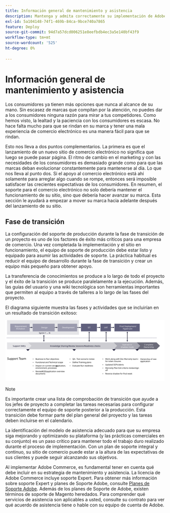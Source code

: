 ```yaml
---
title: Información general de mantenimiento y asistencia
description: Mantenga y admita correctamente su implementación de Adobe Commerce recién iniciada.
exl-id: 5a104148-74f1-469b-84ca-9bce740a7865
feature: Deploy
source-git-commit: 94d7a57dcd006251e8eefbdb4ec3a5e140bf43f9
workflow-type: tm+mt
source-wordcount: '525'
ht-degree: 0%

---
```


# Información general de mantenimiento y asistencia

Los consumidores ya tienen más opciones que nunca al alcance de su mano. Sin escasez de marcas que compitan por la atención, no puedes dar a los consumidores ninguna razón para mirar a tus competidores. Como hemos visto, la lealtad y la paciencia con los consumidores es escasa. No hace falta mucho para que se rindan en su marca y tener una mala experiencia de comercio electrónico es una manera fácil para que se rindan.

Esto nos lleva a dos puntos complementarios. La primera es que el lanzamiento de un nuevo sitio de comercio electrónico no significa que luego se puede pasar página. El ritmo de cambio en el marketing y con las necesidades de los consumidores es demasiado grande como para que las marcas deban evolucionar constantemente para mantenerse al día. Lo que nos lleva al punto dos. Si el apoyo al comercio electrónico está ahí solamente para arreglar algo cuando se rompe, entonces será imposible satisfacer las crecientes expectativas de los consumidores. En resumen, el soporte para el comercio electrónico no solo debería mantener el funcionamiento de su sitio, sino que debería hacer avanzar su marca. Esta sección le ayudará a empezar a mover su marca hacia adelante después del lanzamiento de su sitio.

## Fase de transición

La configuración del soporte de producción durante la fase de transición de un proyecto es uno de los factores de éxito más críticos para una empresa de comercio. Una vez completada la implementación y el sitio en funcionamiento, el equipo de soporte de producción debe estar listo y equipado para asumir las actividades de soporte. La práctica habitual es reducir el equipo de desarrollo durante la fase de transición y crear un equipo más pequeño para obtener apoyo.

La transferencia de conocimientos se produce a lo largo de todo el proyecto y el éxito de la transición se produce paralelamente a la ejecución. Además, las guías del usuario y una wiki tecnológica son herramientas importantes que permiten al equipo a través de talleres a lo largo de las fases del proyecto.

El diagrama siguiente muestra las fases y actividades que se incluirían en un resultado de transición exitoso:

![Diagrama que muestra las fases del proceso de transición](../../assets/playbooks/transition-diagram.svg)

>[!NOTE]
>
> Es importante crear una lista de comprobación de transición que ayude a los jefes de proyecto a completar las tareas necesarias para configurar correctamente el equipo de soporte posterior a la producción. Esta transición debe formar parte del plan general del proyecto y las tareas deben incluirse en el calendario.

La identificación del modelo de asistencia adecuado para que su empresa siga mejorando y optimizando su plataforma (y las prácticas comerciales en su conjunto) es un paso crítico para mantener todo el trabajo duro realizado durante el proceso de implementación. Con un plan de soporte integral y continuo, su sitio de comercio puede estar a la altura de las expectativas de sus clientes y puede seguir alcanzando sus objetivos.

Al implementar Adobe Commerce, es fundamental tener en cuenta qué debe incluir en su estrategia de mantenimiento y asistencia.
La licencia de Adobe Commerce incluye soporte Expert. Para obtener más información sobre soporte Expert y planes de Soporte Adobe, consulte [Planes de Soporte Adobe](https://business.adobe.com/es/customers/consulting-services/premier-support.html).
Además de los planes de Soporte de Adobe, existen términos de soporte de Magento heredados. Para comprender qué servicios de asistencia son aplicables a usted, consulte su contrato para ver qué acuerdo de asistencia tiene o hable con su equipo de cuenta de Adobe.
